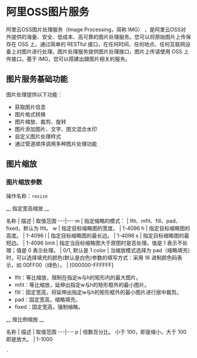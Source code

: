 
# 阿里OSS图片服务

阿里云OSS图片处理服务（Image Processing，简称 IMG） ，是阿里云OSS对外提供的海量、安全、低成本、高可靠的图片处理服务。您可以将原始图片上传保存在 OSS 上，通过简单的 RESTful 接口，在任何时间、任何地点、任何互联网设备上对图片进行处理。图片处理服务提供图片处理接口，图片上传请使用 OSS 上传接口。基于 IMG，您可以搭建出跟图片相关的服务。




## 图片服务基础功能

图片处理提供以下功能：
- 获取图片信息
- 图片格式转换
- 图片缩放、裁剪、旋转
- 图片添加图片、文字、图文混合水印
- 自定义图片处理样式
- 通过管道顺序调用多种图片处理功能




## 图片缩放


### 图片缩放参数

操作名称：`resize`

__ 指定宽高缩放 __

名称  | 描述 | 取值范围
---|---
m | 指定缩略的模式： | lfit、mfit、fill、pad、fixed，默认为 lfit。
w | 指定目标缩略图的宽度。 | 1-4096
h | 指定目标缩略图的高度。 | 1-4096
l | 指定目标缩略图的最长边。 |  1-4096
s | 指定目标缩略图的最短边。 | 1-4096
limit | 指定当目标缩略图大于原图时是否处理。值是 1 表示不处理；值是 0 表示处理。 | 0/1, 默认是 1
color | 当缩放模式选择为 pad（缩略填充）时，可以选择填充的颜色(默认是白色)参数的填写方式：采用 16 进制颜色码表示，如 00FF00（绿色）。 | [000000-FFFFFF]

  - lfit：等比缩放，限制在指定w与h的矩形内的最大图片。
  - mfit：等比缩放，延伸出指定w与h的矩形框外的最小图片。
  - fill：固定宽高，将延伸出指定w与h的矩形框外的最小图片进行居中裁剪。
  - pad：固定宽高，缩略填充。
  - fixed：固定宽高，强制缩略。


__ 按比例缩放 __

名称 | 描述 | 取值范围
---|---
p | 倍数百分比。 小于 100，即是缩小，大于 100 即是放大。 | 1-1000


`.`
